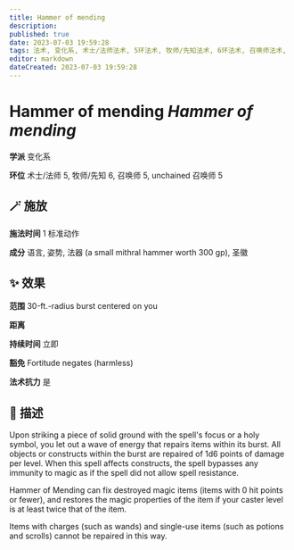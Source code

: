 ```yaml
---
title: Hammer of mending
description: 
published: true
date: 2023-07-03 19:59:28
tags: 法术, 变化系, 术士/法师法术, 5环法术, 牧师/先知法术, 6环法术, 召唤师法术, unchained 召唤师法术
editor: markdown
dateCreated: 2023-07-03 19:59:28
---
```


# **Hammer of mending** *Hammer of mending*

**学派** 变化系 

**环位** 术士/法师 5, 牧师/先知 6, 召唤师 5, unchained 召唤师 5

## 🪄 施放

**施法时间** 1 标准动作

**成分** 语言, 姿势, 法器 (a small mithral hammer worth 300 gp), 圣徽

## ✨ 效果  

**范围** 30-ft.-radius burst centered on you

**距离**   

**持续时间** 立即 

**豁免** Fortitude negates (harmless)

**法术抗力** 是

## 📖 描述

Upon striking a piece of solid ground with the spell's focus or a holy symbol, you let out a wave of energy that repairs items within its burst. All objects or constructs within the burst are repaired of 1d6 points of damage per level. When this spell affects constructs, the spell bypasses any immunity to magic as if the spell did not allow spell resistance.

Hammer of Mending can fix destroyed magic items (items with 0 hit points or fewer), and restores the magic properties of the item if your caster level is at least twice that of the item.

Items with charges (such as wands) and single-use items (such as potions and scrolls) cannot be repaired in this way.
    